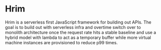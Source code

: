 # Hrim

Hrim is a serverless first JavaScript framework for building out APIs. The goal is to build out with serverless infra and overtime switch over to monolith architecture once the request rate hits a stable baseline and use a hybrid model with lambda to act as a temporary buffer while more virtual machine instances are provisioned to reduce p99 times. 
